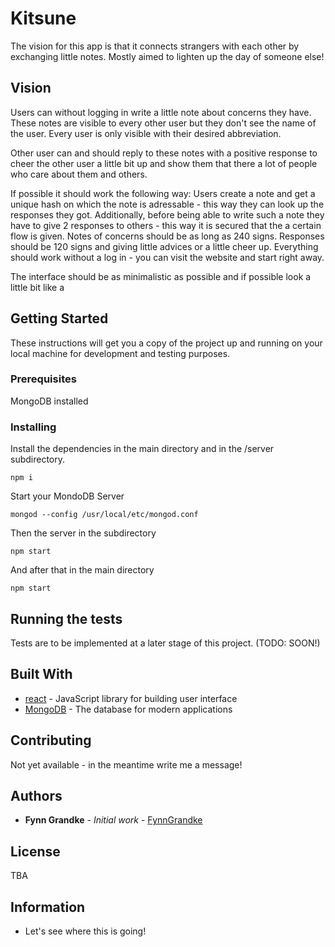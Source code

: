 # Kitsune

The vision for this app is that it connects strangers with each other by exchanging little notes. Mostly aimed to lighten up the day of someone else!

## Vision

Users can without logging in write a little note about concerns they have. These notes are visible to every other user but they don't see the name of the user. Every user is only visible with their desired abbreviation. 

Other user can and should reply to these notes with a positive response to cheer the other user a little bit up and show them that there a lot of people who care about them and others.

If possible it should work the following way:
Users create a note and get a unique hash on which the note is adressable - this way they can look up the responses they got.
Additionally, before being able to write such a note they have to give 2 responses to others - this way it is secured that the a certain flow is given.
Notes of concerns should be as long as 240 signs. Responses should be 120 signs and giving little advices or a little cheer up. 
Everything should work without a log in - you can visit the website and start right away. 

The interface should be as minimalistic as possible and if possible look a little bit like a 

## Getting Started

These instructions will get you a copy of the project up and running on your local machine for development and testing purposes. 

### Prerequisites

MongoDB installed

### Installing

Install the dependencies in the main directory and in the /server subdirectory.

```
npm i
```

Start your MondoDB Server 

```
mongod --config /usr/local/etc/mongod.conf
```

Then the server in the subdirectory

```
npm start
```

And after that in the main directory

```
npm start
```

## Running the tests

Tests are to be implemented at a later stage of this project. (TODO: SOON!)

## Built With

* [react](https://github.com/facebook/react) - JavaScript library for building user interface
* [MongoDB](https://www.mongodb.com/) - The database for modern applications

## Contributing

Not yet available - in the meantime write me a message!

## Authors

* **Fynn Grandke** - *Initial work* - [FynnGrandke](https://github.com/FynnGrandke)

## License

TBA

## Information

* Let's see where this is going!